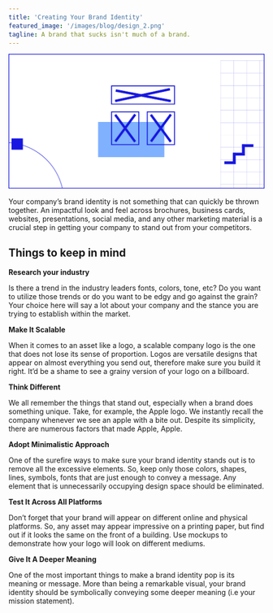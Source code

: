 ```yaml
---
title: 'Creating Your Brand Identity'
featured_image: '/images/blog/design_2.png'
tagline: A brand that sucks isn't much of a brand.
---
```


![](/images/blog/design_2.png)

Your company’s brand identity is not something that can quickly be thrown
together. An impactful look and feel across brochures, business cards, websites,
presentations, social media, and any other marketing material is a crucial step
in getting your company to stand out from your competitors.

## Things to keep in mind

**Research your industry**

Is there a trend in the industry leaders fonts, colors, tone, etc? Do you want
to utilize those trends or do you want to be edgy and go against the grain? Your
choice here will say a lot about your company and the stance you are trying to
establish within the market.

**Make It Scalable**

When it comes to an asset like a logo, a scalable company logo is the one that
does not lose its sense of proportion. Logos are versatile designs that appear
on almost everything you send out, therefore make sure you build it right. It’d
be a shame to see a grainy version of your logo on a billboard.

**Think Different**

We all remember the things that stand out, especially when a brand does
something unique. Take, for example, the Apple logo. We instantly recall the
company whenever we see an apple with a bite out. Despite its simplicity, there
are numerous factors that made Apple, Apple.

**Adopt Minimalistic Approach**

One of the surefire ways to make sure your brand identity stands out is to
remove all the excessive elements. So, keep only those colors, shapes, lines,
symbols, fonts that are just enough to convey a message. Any element that is
unnecessarily occupying design space should be eliminated.

**Test It Across All Platforms**

Don’t forget that your brand will appear on
different online and physical platforms. So, any asset may appear impressive on
a printing paper, but find out if it looks the same on the front of a building.
Use mockups to demonstrate how your logo will look on different mediums. 

**Give It A Deeper Meaning**

One of the most important things to make a brand
identity pop is its meaning or message. More than being a remarkable visual,
your brand identity should be symbolically conveying some deeper meaning (i.e
your mission statement). 
